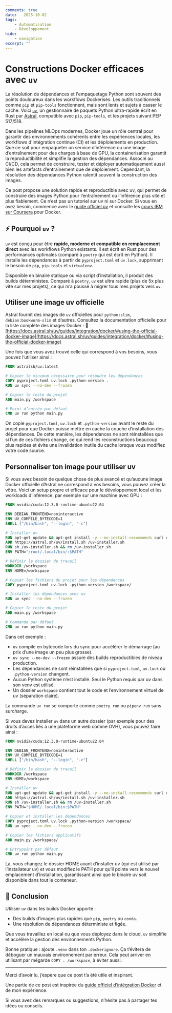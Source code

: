 ```yaml
---
comments: true
date:   2025-10-02
tags:
    - Automatisation
    - Développement
hide:
    - navigation
excerpt: ""
---
```


# Constructions Docker efficaces avec `uv`

La résolution de dépendances et l'empaquetage Python sont souvent des points douloureux dans les workflows Dockerisés. Les outils traditionnels comme `pip` et `pip-tools` fonctionnent, mais sont lents et sujets à casser le cache.
Voici [`uv`](https://docs.astral.sh/uv/), un gestionnaire de paquets Python ultra-rapide écrit en Rust par [Astral](https://astral.sh), compatible avec `pip`, `pip-tools`, et les projets suivant PEP 517/518.

Dans les pipelines MLOps modernes, Docker joue un rôle central pour garantir des environnements cohérents entre les expériences locales, les workflows d'intégration continue (CI) et les déploiements en production.
Que ce soit pour empaqueter un service d’inférence ou une image d’entraînement pour des charges à base de GPU, la containerisation garantit la reproductibilité et simplifie la gestion des dépendances.
Associé au CI/CD, cela permet de construire, tester et déployer automatiquement aussi bien les artefacts d’entraînement que de déploiement.
Cependant, la résolution des dépendances Python ralentit souvent la construction des images.

Ce post propose une solution rapide et reproductible avec uv, qui permet de construire des images Python pour l’entraînement ou l’inférence plus vite et plus fiablement.
Ce n’est pas un tutoriel sur uv ni sur Docker. Si vous en avez besoin, commence avec le [guide officiel uv](https://docs.astral.sh/uv/getting-started/) et consulte les [cours IBM sur Coursera](https://www.coursera.org/learn/ibm-containers-docker-kubernetes-openshift) pour Docker.

## ⚡ Pourquoi `uv` ?

`uv` est conçu pour être **rapide, moderne et compatible en remplacement direct** avec les workflows Python existants.
Il est écrit en Rust pour des performances optimales (comparé à `poetry` qui est écrit en Python).
Il installe les dépendances à partir de `pyproject.toml` et `uv.lock`, supprimant le besoin de `pip`, `pip-tools` et `virtualenv`.

Disponible en binaire statique ou via script d’installation, il produit des builds déterministes.
Comparé à `poetry`, `uv` est ultra rapide (plus de 5x plus vite sur mes projets), ce qui m’a poussé à migrer tous mes projets vers `uv`.

## Utiliser une image uv officielle

Astral fournit des images de `uv` officielles pour `python:slim`, `debian:bookworm-slim` et d’autres.
Consultez la documentation officielle pour la liste complète des images Docker :
🔗 [https://docs.astral.sh/uv/guides/integration/docker/#using-the-official-docker-image](https://docs.astral.sh/uv/guides/integration/docker/#using-the-official-docker-image)

Une fois que vous avez trouvé celle qui correspond à vos besoins, vous pouvez l’utiliser ainsi :

```dockerfile
FROM astralsh/uv:latest

# Copier le minimum nécessaire pour résoudre les dépendances
COPY pyproject.toml uv.lock .python-version .
RUN uv sync --no-dev --frozen

# Copier le reste du projet
ADD main.py /workspace

# Point d’entrée par défaut
CMD uv run python main.py
```

On copie `pyproject.toml`, `uv.lock` et `.python-version` avant le reste du projet pour que Docker puisse mettre en cache la couche d’installation des dépendances.
De cette manière, les dépendances ne sont réinstallées que si l’un de ces fichiers change, ce qui rend les reconstructions beaucoup plus rapides et évite une invalidation inutile du cache lorsque vous modifiez votre code source.

## Personnaliser ton image pour utiliser uv

Si vous avez besoin de quelque chose de plus avancé et qu’aucune image Docker officielle d’Astral ne correspond à vos besoins, vous pouvez créer la vôtre.
Voici un setup propre et efficace pour le développement local et les workloads d’inférence, par exemple sur une machine avec GPU :

```dockerfile
FROM nvidia/cuda:12.3.0-runtime-ubuntu22.04

ENV DEBIAN_FRONTEND=noninteractive
ENV UV_COMPILE_BYTECODE=1
SHELL ["/bin/bash", "--login", "-c"]

# Installer uv
RUN apt-get update && apt-get install -y --no-install-recommends curl ca-certificates build-essential
ADD https://astral.sh/uv/install.sh /uv-installer.sh
RUN sh /uv-installer.sh && rm /uv-installer.sh
ENV PATH="/root/.local/bin/:$PATH"

# Définir le dossier de travail
WORKDIR /workspace
ENV HOME=/workspace

# Copier les fichiers du projet pour les dépendences
COPY pyproject.toml uv.lock .python-version /workspace/

# Installer les dépendances avec uv
RUN uv sync --no-dev --frozen

# Copier le reste du projet
ADD main.py /workspace

# Commande par défaut
CMD uv run python main.py
```

Dans cet exemple :

* `uv` compile en bytecode lors du sync pour accélérer le démarrage (au prix d’une image un peu plus grosse).
* `uv sync --no-dev --frozen` assure des builds reproductibles de niveau production.
* Les dépendances ne sont réinstallées que si `pyproject.toml`, `uv.lock` ou `.python-version` changent.
* Aucun Python système n’est installé. Seul le Python requis par uv dans son venv est utilisé.
* Un dossier `workspace` contient tout le code et l’environnement virtuel de uv (séparation claire).

La commande `uv run` se comporte comme `poetry run` ou `pipenv run` sans surcharge.

Si vous devez installer `uv` dans un autre dossier (par exemple pour des droits d’accès liés à une plateforme web comme OVH), vous pouvez faire ainsi :

```dockerfile
FROM nvidia/cuda:12.3.0-runtime-ubuntu22.04

ENV DEBIAN_FRONTEND=noninteractive
ENV UV_COMPILE_BYTECODE=1
SHELL ["/bin/bash", "--login", "-c"]

# Définir le dossier de travail
WORKDIR /workspace
ENV HOME=/workspace

# Installer uv
RUN apt-get update && apt-get install -y --no-install-recommends curl ca-certificates build-essential
ADD https://astral.sh/uv/install.sh /uv-installer.sh
RUN sh /uv-installer.sh && rm /uv-installer.sh
ENV PATH="$HOME/.local/bin:$PATH"

# Copier et installer les dépendances
COPY pyproject.toml uv.lock .python-version /workspace/
RUN uv sync --no-dev --frozen

# Copier les fichiers applicatifs
ADD main.py /workspace/

# Entrypoint par défaut
CMD uv run python main.py
```

Là, vous changez le dossier HOME avant d’installer uv (qui est utilisé par l’installateur uv) et vous modifiez le PATH pour qu’il pointe vers le nouvel emplacement d’installation, garantissant ainsi que le binaire uv soit disponible dans tout le conteneur.

## 🧩 Conclusion

Utiliser `uv` dans tes builds Docker apporte :

* Des builds d’images plus rapides que `pip`, `poetry` ou `conda`.
* Une résolution de dépendances déterministe et figée.

Que vous travaillez en local ou que vous déployez dans le cloud, `uv` simplifie et accélère la gestion des environnements Python.

Bonne pratique : ajoute `.venv` dans ton `.dockerignore`. Ça t’évitera de déboguer un mauvais environnement par erreur.
Cela peut arriver en utilisant par mégarde `COPY . /workspace`, à éviter aussi.

---

Merci d’avoir lu, j’espère que ce post t’a été utile et inspirant.

Une partie de ce post est inspirée du [guide officiel d’intégration Docker](https://docs.astral.sh/uv/guides/integration/docker/) et de mon expérience.

Si vous avez des remarques ou suggestions, n’hésite pas à partager tes idées ou conseils.
